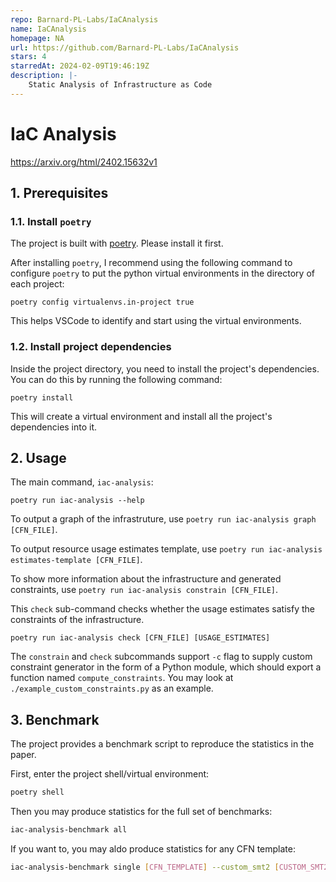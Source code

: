 ```yaml
---
repo: Barnard-PL-Labs/IaCAnalysis
name: IaCAnalysis
homepage: NA
url: https://github.com/Barnard-PL-Labs/IaCAnalysis
stars: 4
starredAt: 2024-02-09T19:46:19Z
description: |-
    Static Analysis of Infrastructure as Code
---
```


# IaC Analysis

https://arxiv.org/html/2402.15632v1

## 1. Prerequisites

### 1.1. Install `poetry`
The project is built with [poetry](https://python-poetry.org/). Please install it first.

After installing `poetry`, I recommend using the following command to configure `poetry` to put the python virtual environments in the directory of each project:

```shell
poetry config virtualenvs.in-project true
```

This helps VSCode to identify and start using the virtual environments.

### 1.2. Install project dependencies
Inside the project directory, you need to install the project's dependencies. You can do this by running the following command:

```shell
poetry install
```

This will create a virtual environment and install all the project's dependencies into it.


## 2. Usage

The main command, `iac-analysis`:
```shell
poetry run iac-analysis --help
```

To output a graph of the infrastruture, use `poetry run iac-analysis graph [CFN_FILE]`.

To output resource usage estimates template, use `poetry run iac-analysis estimates-template [CFN_FILE]`.

To show more information about the infrastructure and generated constraints, use `poetry run iac-analysis constrain [CFN_FILE]`.

This `check` sub-command checks whether the usage estimates satisfy the constraints of the infrastructure.
```shell
poetry run iac-analysis check [CFN_FILE] [USAGE_ESTIMATES]
```

The `constrain` and `check` subcommands support `-c` flag to supply custom constraint generator in the form of a Python module, which should export a function named `compute_constraints`. You may look at `./example_custom_constraints.py` as an example.

## 3. Benchmark

The project provides a benchmark script to reproduce the statistics in the paper.

First, enter the project shell/virtual environment:
```sh
poetry shell
```

Then you may produce statistics for the full set of benchmarks:
```sh
iac-analysis-benchmark all
```

If you want to, you may aldo produce statistics for any CFN template:
```sh
iac-analysis-benchmark single [CFN_TEMPLATE] --custom_smt2 [CUSTOM_SMT2]
```


